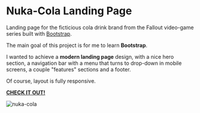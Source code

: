 # Nuka-Cola Landing Page
Landing page for the ficticious cola drink brand from the Fallout video-game series built with [Bootstrap](https://getbootstrap.com/).

The main goal of this project is for me to learn **Bootstrap**.

I wanted to achieve a **modern landing page** design, with a nice hero section, a navigation bar with a menu that turns to drop-down in mobile screens, a couple "features" sections and a footer.

Of course, layout is fully responsive.

**[CHECK IT OUT!](https://nachito-schon.github.io/nuka-cola-landing-page/)**

![nuka-cola](https://user-images.githubusercontent.com/85847402/233860809-dfa121c6-d6bd-4596-950e-ce57d0d65bac.jpg)
